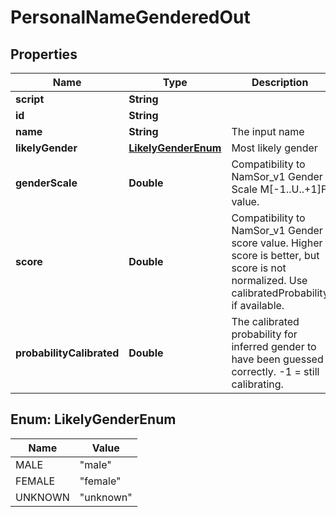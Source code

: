
# PersonalNameGenderedOut

## Properties
Name | Type | Description | Notes
------------ | ------------- | ------------- | -------------
**script** | **String** |  |  [optional]
**id** | **String** |  |  [optional]
**name** | **String** | The input name |  [optional]
**likelyGender** | [**LikelyGenderEnum**](#LikelyGenderEnum) | Most likely gender |  [optional]
**genderScale** | **Double** | Compatibility to NamSor_v1 Gender Scale M[-1..U..+1]F value. |  [optional]
**score** | **Double** | Compatibility to NamSor_v1 Gender score value. Higher score is better, but score is not normalized. Use calibratedProbability if available.  |  [optional]
**probabilityCalibrated** | **Double** | The calibrated probability for inferred gender to have been guessed correctly. -1 &#x3D; still calibrating.  |  [optional]


<a name="LikelyGenderEnum"></a>
## Enum: LikelyGenderEnum
Name | Value
---- | -----
MALE | &quot;male&quot;
FEMALE | &quot;female&quot;
UNKNOWN | &quot;unknown&quot;



